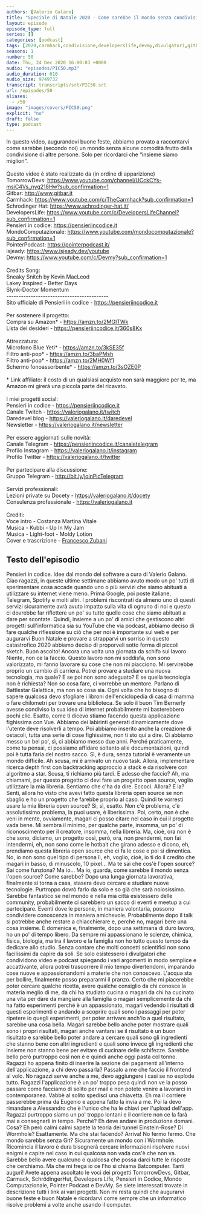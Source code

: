 ```yaml
---
authors: [Valerio Galano]
title: "Speciale di Natale 2020 - Come sarebbe il mondo senza condivisione"
layout: episode
episode_type: full
series: []
categories: [podcast]
tags: [2020,carmhack,condivisione,developerslife,devmy,divulgatori,gitbar,informatica,isjeady,mondocomputazionale,natale,pointerpodcast,programmazione,schrodingerhat,tomorrowdevs]
seasons: 1
number: 50
date: Thu, 24 Dec 2020 16:00:03 +0000
audio: "episodes/PIC50.mp3"
audio_duration: 610
audio_size: 9749732
transcript: transcripts/srt/PIC50.srt
url: /episodes/50
aliases: 
  - /50
image: "images/covers/PIC50.png"
explicit: "no"
draft: false
type: podcast
---
```

In questo video, augurandovi buone feste, abbiamo provato a raccontarvi come sarebbe (secondo noi) un mondo senza alcune comodità frutto della condivisione di altre persone. Solo per ricordarci che “insieme siamo migliori”.<br /><br />Questo video è stato realizzato da (in ordine di apparizione)<br />TomorrowDevs: <a href="https://www.youtube.com/channel/UCckCYs-msiC4Vs_nyg218Hw?sub_confirmation=1" rel="noopener">https://www.youtube.com/channel/UCckCYs-msiC4Vs_nyg218Hw?sub_confirmation=1</a> <br />Gitbar: <a href="http://www.gitbar.it" rel="noopener">http://www.gitbar.it</a> <br />Carmhack: <a href="https://www.youtube.com/c/TheCarmhack?sub_confirmation=1" rel="noopener">https://www.youtube.com/c/TheCarmhack?sub_confirmation=1</a> <br />Schrodinger Hat: <a href="https://www.schrodinger-hat.it/" rel="noopener">https://www.schrodinger-hat.it/</a> <br />DevelopersLife: <a href="https://www.youtube.com/c/DevelopersLifeChannel?sub_confirmation=1" rel="noopener">https://www.youtube.com/c/DevelopersLifeChannel?sub_confirmation=1</a> <br />Pensieri in codice: <a href="https://pensieriincodice.it" rel="noopener">https://pensieriincodice.it</a> <br />MondoComputazionale: <a href="https://www.youtube.com/mondocomputazionale?sub_confirmation=1" rel="noopener">https://www.youtube.com/mondocomputazionale?sub_confirmation=1</a> <br />PointerPodcast: <a href="https://pointerpodcast.it/" rel="noopener">https://pointerpodcast.it/</a><br />isjeady: <a href="https://www.isjeady.dev/youtube" rel="noopener">https://www.isjeady.dev/youtube</a> <br />Devmy: <a href="https://www.youtube.com/c/Devmy?sub_confirmation=1" rel="noopener">https://www.youtube.com/c/Devmy?sub_confirmation=1</a> <br /><br />Credits Song:<br />Sneaky Snitch by Kevin MacLeod<br />Lakey Inspired - Better Days<br />Slynk-Doctor Momentum<br />------------------------------------------<br />Sito ufficiale di Pensieri in codice - <a href="https://pensieriincodice.it" rel="noopener">https://pensieriincodice.it</a> <br /><br />Per sostenere il progetto:<br />Compra su Amazon* - <a href="https://amzn.to/2MGITWk" rel="noopener">https://amzn.to/2MGITWk</a>  <br />Lista dei desideri - <a href="https://pensieriincodice.it/360s8Kx" rel="noopener">https://pensieriincodice.it/360s8Kx</a> <br /><br />Attrezzatura:<br />Microfono Blue Yeti* - <a href="https://amzn.to/3kSE35f" rel="noopener">https://amzn.to/3kSE35f</a>  <br />Filtro anti-pop* - <a href="https://amzn.to/3baPMsh" rel="noopener">https://amzn.to/3baPMsh</a>  <br />Filtro anti-pop* - <a href="https://amzn.to/2MH0Wf1" rel="noopener">https://amzn.to/2MH0Wf1</a>  <br />Schermo fonoassorbente* - <a href="https://amzn.to/3sOZE0P" rel="noopener">https://amzn.to/3sOZE0P</a>  <br /><br />* Link affiliato: il costo di un qualsiasi acquisto non sarà maggiore per te, ma Amazon mi girerà una piccola parte del ricavato. <br /><br />I miei progetti social:<br />Pensieri in codice - <a href="https://pensieriincodice.it" rel="noopener">https://pensieriincodice.it</a> <br />Canale Twitch - <a href="https://valeriogalano.it/twitch" rel="noopener">https://valeriogalano.it/twitch</a> <br />Daredevel blog - <a href="https://valeriogalano.it/daredevel" rel="noopener">https://valeriogalano.it/daredevel</a> <br />Newsletter - <a href="https://valeriogalano.it/newsletter" rel="noopener">https://valeriogalano.it/newsletter</a> <br /><br />Per essere aggiornati sulle novità:<br />Canale Telegram - <a href="https://pensieriincodice.it/canaletelegram" rel="noopener">https://pensieriincodice.it/canaletelegram</a> <br />Profilo Instagram - <a href="https://valeriogalano.it/instagram" rel="noopener">https://valeriogalano.it/instagram</a> <br />Profilo Twitter - <a href="https://valeriogalano.it/twitter" rel="noopener">https://valeriogalano.it/twitter</a> <br /><br />Per partecipare alla discussione:<br />Gruppo Telegram - <a href="http://bit.ly/joinPicTelegram" rel="noopener">http://bit.ly/joinPicTelegram</a> <br /><br />Servizi professionali:<br />Lezioni private su Docety - <a href="https://valeriogalano.it/docety" rel="noopener">https://valeriogalano.it/docety</a> <br />Consulenza professionale - <a href="https://valeriogalano.it" rel="noopener">https://valeriogalano.it</a> <br /><br />Crediti:<br />Voce intro - Costanza Martina Vitale<br />Musica - Kubbi - Up In My Jam<br />Musica - Light-foot - Moldy Lotion<br />Cover e trascrizione - <a href="https://it.linkedin.com/in/francesco-zubani-5957081a6" rel="noopener">Francesco Zubani</a>

<!-- more -->

## Testo dell'episodio

Pensieri in codice. Idee dal mondo del software a cura di Valerio Galano.
Ciao ragazzi, in queste ultime settimane abbiamo avuto modo un po' tutti di sperimentare cosa
accade quando uno o più servizi che siamo abituati a utilizzare su internet viene meno.
Prima Google, poi poste italiane, Telegram, Spotify e molti altri. I problemi riscontrati
da almeno uno di questi servizi sicuramente avrà avuto impatto sulla vita di ognuno di noi e questo
ci dovrebbe far riflettere un po' su tutte quelle cose che siamo abituati a dare per scontate.
Quindi, insieme a un po' di amici che gestiscono altri progetti sull'informatica sia su YouTube che
via podcast, abbiamo deciso di fare qualche riflessione su ciò che per noi è importante
sul web e per augurarvi Buon Natale e provare a strapparvi un sorriso in questo catastrofico
2020 abbiamo deciso di proporveli sotto forma di piccoli sketch. Buon ascolto!
Ancora una volta una giornata da schifo sul lavoro. Niente, non ce la faccio. Questo lavoro
non mi soddisfa, non sono valorizzato, mi fanno lavorare su cose che non mi piacciono. Mi
servirebbe proprio un cambio di carriera. Potrei provare a studiare una nuova tecnologia, ma quale?
E se poi non sono adeguato? E se quella tecnologia non è richiesta? Non so cosa fare, ci vorrebbe
un mentore. Parlano di Battlestar Galattica, ma non so cosa sia. Ogni volta che ho bisogno
di sapere qualcosa devo sfogliare i libroni dell'enciclopedia di casa di mamma o fare
chilometri per trovare una biblioteca. Se solo il buon Tim Bernerly avesse condiviso la sua idea
di internet probabilmente mi basterebbero pochi clic. Esatto, come ti dicevo stiamo facendo questa
applicazione fighissima con Vue. Abbiamo dei labirinti generati dinamicamente dove l'utente
deve risolverli a tempo. Poi abbiamo inserito anche la creazione di ostacoli, tutta una serie
di cose fighissime, non ti sto qui a dire. Ci abbiamo messo un bel po', sì, ci abbiamo messo
due anni. Perché praticamente, come tu pensai, ci possiamo affidare soltanto alle documentazioni,
quindi poi è tutta faria del nostro sacco. Sì, è dura, senza tutorial è veramente un mondo
difficile. Ah scusa, mi è arrivato un nuovo task. Allora, implementare ricerca depth first con
backtracking approccio a stack e da risolvere con algoritmo a star. Scusa, ti richiamo più tardi.
E adesso che faccio? Ah, ma chiamami, per questo progetto ci devi fare un progetto open source,
voglio utilizzare la mia libreria. Sentiamo che c'ha da dire. Eccoci. Allora? E la? Senti,
allora ho visto che avevi fatto questa libreria open source se non sbaglio e ho un progetto che
farebbe proprio al caso. Quindi te vorresti usare la mia libreria open source? Sì, sì, esatto. Non
c'è problema, c'è assolutissimo problema, la puoi usare, è liberissima. Poi, certo, non è che
veni in mente, ovviamente, magari ci posso citare nel caso in cui il progetto vada bene. Mi sembra
il minimo, per qualche parte, insomma, un po' di riconoscimento per il creatore, insomma,
nella libreria. Ma, cioè, ora non è che sono, diciamo, un progetto così, però, ora, non prendermi,
non fai intendermi, eh, non sono come le hotbait che girano adesso e dicono, eh, prendiamo questa
libreria open source che ci fa le cose e poi si dimentica. No, io non sono quel tipo di persona
lì, eh, voglio, cioè, io ti do il credito che magari in basso, di minuscolo, 10 pixel... Ma
te sai che cos'è l'open source? Sai come funziona? Ma io... Ma io, guarda, come sarebbe il mondo
senza l'open source? Come sarebbe? Dopo una lunga giornata lavorativa, finalmente si torna a casa,
stasera devo cercare e studiare nuove tecnologie. Purtroppo dovrò farlo da solo e so già che sarà
noiosissimo. Sarebbe fantastico se nel mondo e nella mia città esistessero delle community,
probabilmente ci sarebbero un sacco di eventi e meetup a cui partecipare. Eventi dove le persone,
in maniera volontaria, possono condividere conoscenza in maniera amichevole. Probabilmente
dopo il talk si potrebbe anche restare a chiacchierare e, perché no, magari bere una
cosa insieme. È domenica e, finalmente, dopo una settimana di duro lavoro, ho un po' di tempo
libero. Da sempre mi appassionano le scienze, chimica, fisica, biologia, ma tra il lavoro e la
famiglia non ho tutto questo tempo da dedicare allo studio. Senza contare che molti concetti
scientifici non sono facilissimi da capire da soli. Se solo esistessero i divulgatori che
condividono video e podcast spiegando i vari argomenti in modo semplice e accattivante,
allora potrei trascorrere il mio tempo divertendomi, imparando cose nuove e appassionandomi a materie
che non conoscevo. L'acqua sta per bollire, finalmente posso prepararmi il pranzo. Certo
che mi piacerebbe poter cercare qualche ricetta, avere qualche consiglio da chi conosce la materia
meglio di me, da chi ha studiato cucina o magari da chi ha cucinato una vita per dare da mangiare
alla famiglia o magari semplicemente da chi ha fatto esperimenti perché è un appassionato,
magari vedendo i risultati di questi esperimenti e andando a scoprire quali sono i passaggi per
poter ripetere io quegli esperimenti, per poter arrivare anch'io a quel risultato, sarebbe una
cosa bella. Magari sarebbe bello anche poter mostrare quali sono i propri risultati, magari
anche vantarsi se il risultato è un buon risultato e sarebbe bello poter andare a cercare quali sono
gli ingredienti che stanno bene con altri ingredienti e quali sono invece gli ingredienti
che insieme non stanno bene per evitare di cucinare delle schifezze. Sarebbe bello però
purtroppo così non è e quindi anche oggi pasta col tonno. Ragazzi ho appena finito di inserire
la sezione dei pagamenti all'interno dell'applicazione, a chi devo passarla? Passalo a me che faccio il
frontend al volo. No ragazzi serve anche a me, devo aggiungere i casi se no esplode tutto. Ragazzi
l'applicazione è un po' troppo pesa quindi non ve la posso passare come facciamo di solito per
mail e non potete venire a lavorarci in contemporanea. Vabbè al solito spedisci una
chiavetta. Eh ma il corriere passerebbe prima da Eugenio e appena fatto la invia a me. Poi la
devo rimandare a Alessandro che è l'unico che ha le chiavi per l'upload dell'app. Ragazzi
purtroppo siamo un po' troppo lontani e il corriere non ce la farà mai a consegnarli in
tempo. Perché? Eh deve andare in produzione domani. Cosa? Eh però calmi calmi sapete la
teoria dei tunnel Einstein-Rose? Di Wormhole? Esattamente. Ma che stai facendo? Arriva!
No fermo fermo. Che mondo sarebbe senza Git? Sicuramente un mondo con i Wormhole.
Ricomincia il lavoro è dura bisognerà cercare informazioni risolvere nuovi enigmi e capire
nel caso in cui qualcosa non vada cos'è che non va. Sarebbe bello avere qualcuno o qualcosa
che possa darci tutte le risposte che cerchiamo. Ma che mi frega io ce l'ho
si chiama Batcomputer. Tanti auguri!
Avete appena ascoltato le voci dei progetti TomorrowDevs, Gitbar, Carmack, SchrödingerHut,
Developers Life, Pensieri in Codice, Mondo Computazionale, Pointer Podcast e DevMy. Se
siete interessati trovate in descrizione tutti i link ai vari progetti. Non mi resta quindi che
augurarvi buone feste e buon Natale e ricordarvi come sempre che un informatico risolve problemi
a volte anche usando il computer.

